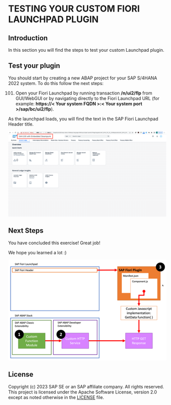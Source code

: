 <!--
SPDX-FileCopyrightText: 2023 Jorge Baltazar <jorge.baltazar@sap.com>

SPDX-License-Identifier: Apache-2.0
-->

# TESTING YOUR CUSTOM FIORI LAUNCHPAD PLUGIN

## Introduction
In this section you will find the steps to test your custom Launchpad plugin.

## Test your plugin
You should start by creating a new ABAP project for your SAP S/4HANA 2022 system. To do this follow the next steps:

101. Open your Fiori Launchpad by running transaction **/n/ui2/flp** from GUI/WebGUI or by navigating directly to the Fiori Launchpad URL (for example: **https://< Your system FQDN >:< Your system port >/sap/bc/ui2/flp**).

  As the launchpad loads, you will find the text in the SAP Fiori Launchpad Header title.

  ![step101](images/step101.png)

## Next Steps
You have concluded this exercise! Great job!

We hope you learned a lot  :)

  ![Development ARchitecture](images/dev_arch.png)

## License
Copyright (c) 2023 SAP SE or an SAP affiliate company. All rights reserved. This project is licensed under the Apache Software License, version 2.0 except as noted otherwise in the [LICENSE](../../LICENSES/Apache-2.0.txt) file.
